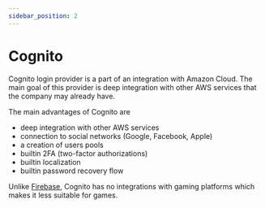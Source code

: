 ```yaml
---
sidebar_position: 2
---
```


# Cognito

Cognito login provider is a part of an integration with Amazon Cloud. The main goal of this provider is deep
integration with other AWS services that the company may already have.

The main advantages of Cognito are

- deep integration with other AWS services
- connection to social networks (Google, Facebook, Apple)
- a creation of users pools
- builtin 2FA (two-factor authorizations)
- builtin localization
- builtin password recovery flow

Unlike [Firebase](/api/authorization/firebase/), Cognito has no integrations with gaming platforms which makes it less
suitable for games.
